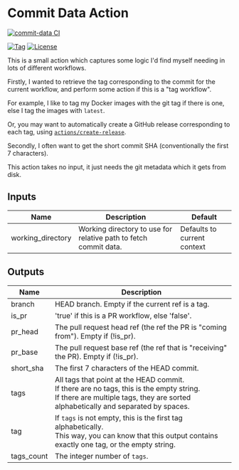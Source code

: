 # Commit Data Action

[![commit-data CI](https://github.com/redhat-actions/common/workflows/commit-data%20CI/badge.svg)](https://github.com/redhat-actions/common/actions)

[![Tag](https://img.shields.io/github/v/tag/redhat-actions/common)](https://github.com/redhat-actions/common/tags)
[![License](https://img.shields.io/github/license/redhat-actions/common)](./LICENSE)

This is a small action which captures some logic I'd find myself needing in lots of different workflows.

Firstly, I wanted to retrieve the tag corresponding to the commit for the current workflow, and perform some action if this is a "tag workflow".

For example, I like to tag my Docker images with the git tag if there is one, else I tag the images with `latest`.

Or, you may want to automatically create a GitHub release corresponding to each tag, using [`actions/create-release`](https://github.com/actions/create-release).

Secondly, I often want to get the short commit SHA (conventionally the first 7 characters).

This action takes no input, it just needs the git metadata which it gets from disk.

## Inputs

| Name | Description | Default |
| ---- | ---- | ---- |
| working_directory | Working directory to use for relative path to fetch commit data. | Defaults to current context |

## Outputs

| Name | Description |
| ---- | ----------- |
| branch | HEAD branch. Empty if the current ref is a tag. |
| is_pr | 'true' if this is a PR workflow, else 'false'. |
| pr_head | The pull request head ref (the ref the PR is "coming from"). Empty if (!is_pr). |
| pr_base | The pull request base ref (the ref that is "receiving" the PR). Empty if (!is_pr). |
| short_sha | The first 7 characters of the HEAD commit. |
| tags | All tags that point at the HEAD commit. <br>If there are no tags, this is the empty string. <br>If there are multiple tags, they are sorted alphabetically and separated by spaces. |
| tag  | If `tags` is not empty, this is the first tag alphabetically. <br>This way, you can know that this output contains exactly one tag, or the empty string. |
| tags_count | The integer number of `tags`. |
